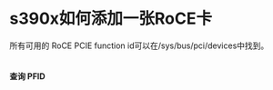  # s390x如何添加一张RoCE卡

所有可用的 RoCE PCIE function id可以在/sys/bus/pci/devices中找到。

```bash

```



#### 查询 PFID

